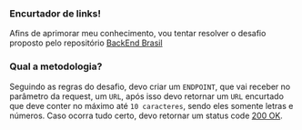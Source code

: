 ### Encurtador de links!
Afins de aprimorar meu conhecimento, vou tentar resolver o desafio proposto pelo repositório [BackEnd Brasil](https://github.com/backend-br)


### Qual a metodologia?
Seguindo as regras do desafio, devo criar um `ENDPOINT`, que vai receber no parâmetro da request, um `URL`, após isso devo retornar um `URL` encurtado que deve conter no máximo até `10 caracteres`, sendo eles somente letras e números.
Caso ocorra tudo certo, devo retornar um status code [200 OK](https://developer.mozilla.org/en-US/docs/Web/HTTP/Status/200).


